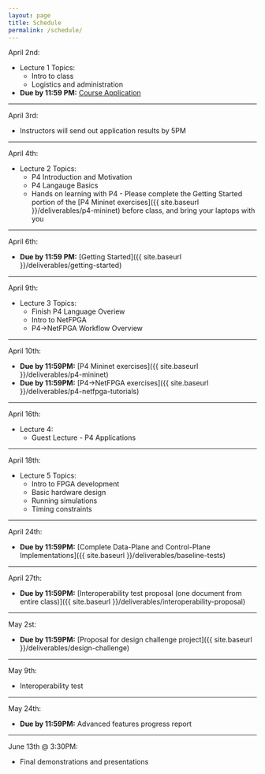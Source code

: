 ```yaml
---
layout: page
title: Schedule
permalink: /schedule/
---
```


April 2nd:
* Lecture 1 Topics:
    * Intro to class
    * Logistics and administration
* **Due by 11:59 PM:** [Course Application](https://goo.gl/forms/nJXtf9csQokQFvD23) 

---

April 3rd:
* Instructors will send out application results by 5PM

---

April 4th:
* Lecture 2 Topics:
    * P4 Introduction and Motivation
    * P4 Langauge Basics
    * Hands on learning with P4 - Please complete the Getting Started portion of the [P4 Mininet exercises]({{ site.baseurl }}/deliverables/p4-mininet) before class, and bring your laptops with you 

---

April 6th:
* **Due by 11:59 PM:** [Getting Started]({{ site.baseurl }}/deliverables/getting-started)

---

April 9th:
* Lecture 3 Topics:
    * Finish P4 Language Overiew
    * Intro to NetFPGA
    * P4->NetFPGA Workflow Overview

---

April 10th:
* **Due by 11:59PM:** [P4 Mininet exercises]({{ site.baseurl }}/deliverables/p4-mininet)
* **Due by 11:59PM:** [P4->NetFPGA exercises]({{ site.baseurl }}/deliverables/p4-netfpga-tutorials)

---

April 16th:
* Lecture 4:
    * Guest Lecture - P4 Applications

---

April 18th:
* Lecture 5 Topics:
    * Intro to FPGA development
    * Basic hardware design
    * Running simulations
    * Timing constraints

---

April 24th:
* **Due by 11:59PM:** [Complete Data-Plane and Control-Plane Implementations]({{ site.baseurl }}/deliverables/baseline-tests)

---

April 27th:
* **Due by 11:59PM:** [Interoperability test proposal (one document from entire class)]({{ site.baseurl }}/deliverables/interoperability-proposal)

---

May 2st:
* **Due by 11:59PM:** [Proposal for design challenge project]({{ site.baseurl }}/deliverables/design-challenge)

---

May 9th:
* Interoperability test

---

May 24th:
* **Due by 11:59PM:** Advanced features progress report

---

June 13th @ 3:30PM:
* Final demonstrations and presentations



